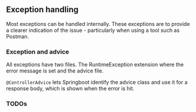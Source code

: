 ## Exception handling
Most exceptions can be handled internally. These exceptions are to provide a clearer indication of the issue - 
particularly when using a tool such as Postman.

### Exception and advice
All exceptions have two files. 
The RuntimeException extension where the error message is set and the advice file.

```@ControllerAdvice``` lets Springboot identify the advice class and use it for a response body, 
which is shown when the error is hit.

### TODOs
